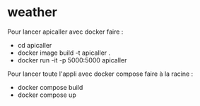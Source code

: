 # weather

Pour lancer apicaller avec docker faire :

- cd apicaller
- docker image build -t apicaller .
- docker run -it -p 5000:5000 apicaller

Pour lancer toute l'appli avec docker compose faire à la racine :

- docker compose build
- docker compose up